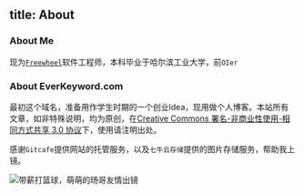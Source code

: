 title: About
---
### About Me
现为[`Freewheel`](http://www.freewheel.tv/)软件工程师，本科毕业于哈尔滨工业大学，前`OIer`


### About EverKeyword.com
最初这个域名，准备用作学生时期的一个创业Idea，现用做个人博客。本站所有文章，如非特殊说明，均为原创，在[Creative Commons 署名-非商业性使用-相同方式共享 3.0 协议](http://creativecommons.org/licenses/by-nc-sa/3.0/deed.zh)下，使用请注明出处。

感谢`Gitcafe`提供网站的托管服务，以及`七牛云存储`提供的图片存储服务，帮助我上镜。

![带薪打篮球，萌萌的旸哥友情出镜](http://7xjra1.com1.z0.glb.clouddn.com/paid_basketball_playing.png)
